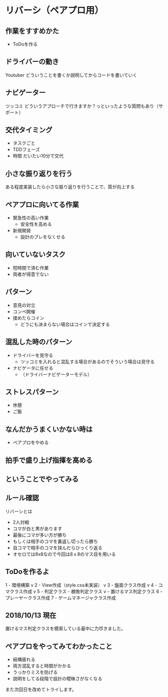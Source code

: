 # リバーシ（ペアプロ用）

## 作業をすすめかた

- ToDoを作る


## ドライバーの動き
Youtuber
どういうことを書くか説明してからコードを書いていく

## ナビゲーター
ツッコミ
どういうアプローチで行きますか？っといったような質問もあり（サポート）

## 交代タイミング
- タスクごと
- TDDフェーズ
- 時間
だいたい10分で交代

## 小さな振り返りを行う
ある程度実装したら小さな振り返りを行うことで、質が向上する

## ペアプロに向いてる作業
- 緊急性の高い作業
  - 安全性を高める
- 新規開発
  - 設計のブレをなくせる

## 向いていないタスク
- 短時間で済む作業
- 両者が得意でない

## パターン
- 意見の対立
- コンペ開催
- 揉めたらコイン
  - どうにも決まらない場合はコインで決定する

## 混乱した時のパターン
- ドライバーを見守る
  - ツッコミを入れると混乱する場合があるのでそういう場合は見守る
- ナビゲータに任せる
  - （ドライバーナビゲーターモデル）

## ストレスパターン
- 休憩
- ご飯

## なんだかうまくいかない時は
- ペアプロをやめる

## 拍手で盛り上げ指揮を高める

## ということでやってみる

## ルール確認
リバーシとは
- 2人対戦
- コマが白と黒があります
- 最後にコマが多い方が勝ち
- もしくは相手のコマを裏返し切ったら勝ち
- 自コマで相手のコマを挟んだらひっくり返る
- オセロでは8x8なので今回は8ｘ8のマス目を用いる

## ToDoを作るよ

1 - 環境構築 v
2 - View作成（style.css未実装） v
3 - 盤面クラス作成 v
4 - コマクラス作成 v
5 - 判定クラス
    - 勝敗判定クラス v
    - 置けるマス判定クラス
6 - プレーヤークラス作成
7 - ゲームマネージャクラス作成

## 2018/10/13 現在
置けるマス判定クラスを模索している最中に力尽きました。

## ペアプロをやってみてわかったこと
- 結構疲れる
- 両方混乱すると時間がかかる
- うっかりミスを防げる
- 説明をしてる段階で設計の曖昧さがなくなる

また次回日を改めてトライします。